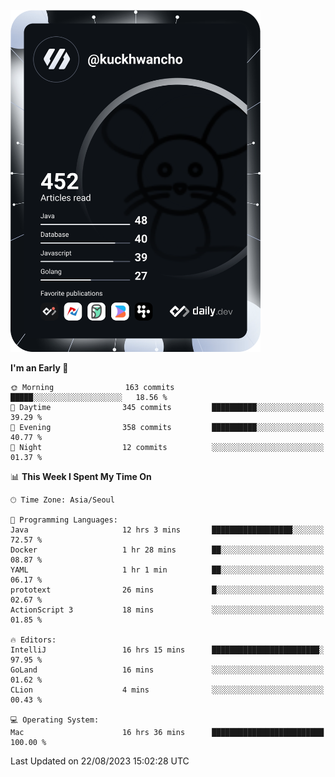 <a href="https://app.daily.dev/kuckhwancho"><img src="https://github.com/kuckjwi0928/kuckjwi0928/blob/master/devcard.svg" width="400" alt="Kuckjwi Devcard"/></a>

<!--START_SECTION:waka-->
**I'm an Early 🐤** 

```text
🌞 Morning                163 commits         █████░░░░░░░░░░░░░░░░░░░░   18.56 % 
🌆 Daytime                345 commits         ██████████░░░░░░░░░░░░░░░   39.29 % 
🌃 Evening                358 commits         ██████████░░░░░░░░░░░░░░░   40.77 % 
🌙 Night                  12 commits          ░░░░░░░░░░░░░░░░░░░░░░░░░   01.37 % 
```


📊 **This Week I Spent My Time On** 

```text
🕑︎ Time Zone: Asia/Seoul

💬 Programming Languages: 
Java                     12 hrs 3 mins       ██████████████████░░░░░░░   72.57 % 
Docker                   1 hr 28 mins        ██░░░░░░░░░░░░░░░░░░░░░░░   08.87 % 
YAML                     1 hr 1 min          ██░░░░░░░░░░░░░░░░░░░░░░░   06.17 % 
prototext                26 mins             █░░░░░░░░░░░░░░░░░░░░░░░░   02.67 % 
ActionScript 3           18 mins             ░░░░░░░░░░░░░░░░░░░░░░░░░   01.85 % 

🔥 Editors: 
IntelliJ                 16 hrs 15 mins      ████████████████████████░   97.95 % 
GoLand                   16 mins             ░░░░░░░░░░░░░░░░░░░░░░░░░   01.62 % 
CLion                    4 mins              ░░░░░░░░░░░░░░░░░░░░░░░░░   00.43 % 

💻 Operating System: 
Mac                      16 hrs 36 mins      █████████████████████████   100.00 % 
```


 Last Updated on 22/08/2023 15:02:28 UTC
<!--END_SECTION:waka-->
